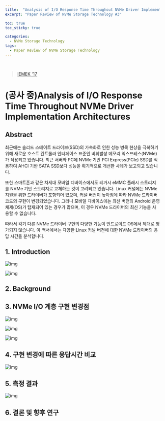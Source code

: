 ```yaml
---
title:  "Analysis of I/O Response Time Throughout NVMe Driver Implementation Architectures"
excerpt: "Paper Review of NVMe Storage Technology #3"

toc: true
toc_sticky: true

categories:
  - NVMe Storage Technology
tags:
  - Paper Review of NVMe Storage Technology
---
```


<br>

> [IEMEK '17](https://doi.org/10.14372/IEMEK.2017.12.3.139)

# (공사 중)Analysis of I/O Response Time Throughout NVMe Driver Implementation Architectures

## **Abstract**

최근에는 솔리드 스테이트 드라이브(SSD)의 가속화로 인한 성능 병목 현상을 극복하기 위해 새로운 호스트 컨트롤러 인터페이스 표준인 비휘발성 메모리 익스프레스(NVMe)가 적용되고 있습니다. 최근 서버와 PC에 NVMe 기반 PCI Express(PCIe) SSD를 적용하여 AHCI 기반 SATA SSD보다 성능을 획기적으로 개선한 사례가 보고되고 있습니다.

또한 스마트폰과 같은 차세대 모바일 디바이스에서도 레거시 eMMC 플래시 스토리지를 NVMe 기반 스토리지로 교체하는 것이 고려되고 있습니다. Linux 커널에는 NVMe 지원을 위한 드라이버가 포함되어 있으며, 커널 버전이 높아짐에 따라 NVMe 드라이버 코드의 구현이 변경되었습니다. 그러나 모바일 디바이스에는 최신 버전의 Android 운영 체제(OS)가 탑재되어 있는 경우가 많으며, 이 경우 NVMe 드라이버의 최신 기능을 사용할 수 없습니다.

따라서 각기 다른 NVMe 드라이버 구현의 다양한 기능이 안드로이드 OS에서 제대로 평가되지 않습니다. 이 백서에서는 다양한 Linux 커널 버전에 대한 NVMe 드라이버의 응답 시간을 분석합니다.



## **1. Introduction**

![img](/assets/images/paper3-1.png)

![img](/assets/images/paper3-2.png)



## **2. Background**



## **3.  NVMe I/O 계층 구현 변경점**

![img](/assets/images/paper3-3.png)

![img](/assets/images/paper3-4.png)

![img](/assets/images/paper3-5.png)



## **4. 구현 변경에 따른 응답시간 비교**

![img](/assets/images/paper3-6.png)



## **5. 측정 결과**

![img](/assets/images/paper3-7.png)



## **6. 결론 및 향후 연구**

